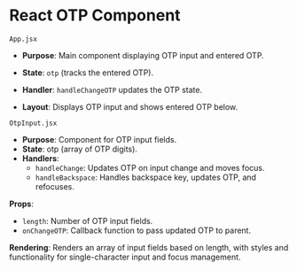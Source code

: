 # React OTP Component

`App.jsx`

- **Purpose**: Main component displaying OTP input and entered OTP.

- **State**: `otp` (tracks the entered OTP).

- **Handler**: `handleChangeOTP` updates the OTP state.

- **Layout**: Displays OTP input and shows entered OTP below.

`OtpInput.jsx`

- **Purpose**: Component for OTP input fields.
- **State**: otp (array of OTP digits).
- **Handlers**:
  - `handleChange`: Updates OTP on input change and moves focus.
  - `handleBackspace`: Handles backspace key, updates OTP, and refocuses.

**Props**:

- `length`: Number of OTP input fields.
- `onChangeOTP`: Callback function to pass updated OTP to parent.

**Rendering**: Renders an array of input fields based on length, with styles and functionality for single-character input and focus management.
